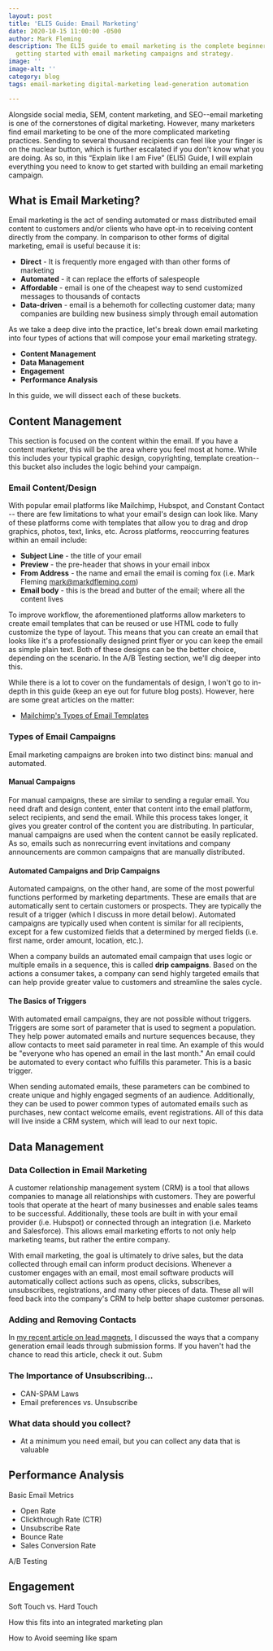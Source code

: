 ```yaml
---
layout: post
title: 'ELI5 Guide: Email Marketing'
date: 2020-10-15 11:00:00 -0500
author: Mark Fleming
description: The ELI5 guide to email marketing is the complete beginner's guide to
  getting started with email marketing campaigns and strategy.
image: ''
image-alt: ''
category: blog
tags: email-marketing digital-marketing lead-generation automation

---
```

Alongside social media, SEM, content marketing, and SEO--email marketing is one of the cornerstones of digital marketing. However, many marketers find email marketing to be one of the more complicated marketing practices. Sending to several thousand recipients can feel like your finger is on the nuclear button, which is further escalated if you don't know what you are doing. As so, in this “Explain like I am Five” (ELI5) Guide, I will explain everything you need to know to get started with building an email marketing campaign.

## What is Email Marketing?

Email marketing is the act of sending automated or mass distributed email content to customers and/or clients who have opt-in to receiving content directly from the company. In comparison to other forms of digital marketing, email is useful because it is:

* **Direct** - It is frequently more engaged with than other forms of marketing
* **Automated** - it can replace the efforts of salespeople
* **Affordable** - email is one of the cheapest way to send customized messages to thousands of contacts
* **Data-driven** - email is a behemoth for collecting customer data; many companies are building new business simply through email automation

As we take a deep dive into the practice, let's break down email marketing into four types of actions that will compose your email marketing strategy.

* **Content Management**
* **Data Management**
* **Engagement**
* **Performance Analysis**

In this guide, we will dissect each of these buckets.

## Content Management

This section is focused on the content within the email. If you have a content marketer, this will be the area where you feel most at home. While this includes your typical graphic design, copyrighting, template creation--this bucket also includes the logic behind your campaign.

### Email Content/Design

With popular email platforms like Mailchimp, Hubspot, and Constant Contact -- there are few limitations to what your email's design can look like. Many of these platforms come with templates that allow you to drag and drop graphics, photos, text, links, etc. Across platforms, reoccurring features within an email include:

* **Subject Line** - the title of your email
* **Preview** - the pre-header that shows in your email inbox
* **From Address** - the name and email the email is coming fox (i.e. Mark Fleming mark@markdfleming.com)
* **Email body** - this is the bread and butter of the email; where all the content lives

To improve workflow, the aforementioned platforms allow marketers to create email templates that can be reused or use HTML code to fully customize the type of layout. This means that you can create an email that looks like it's a professionally designed print flyer or you can keep the email as simple plain text. Both of these designs can be the better choice, depending on the scenario. In the A/B Testing section, we'll dig deeper into this.

While there is a lot to cover on the fundamentals of design, I won't go to in-depth in this guide (keep an eye out for future blog posts). However, here are some great articles on the matter:

* [Mailchimp's Types of Email Templates](https://mailchimp.com/help/types-of-templates/)

### Types of Email Campaigns

Email marketing campaigns are broken into two distinct bins: manual and automated.

#### Manual Campaigns

For manual campaigns, these are similar to sending a regular email. You need draft and design content, enter that content into the email platform, select recipients, and send the email. While this process takes longer, it gives you greater control of the content you are distributing. In particular, manual campaigns are used when the content cannot be easily replicated. As so, emails such as nonrecurring event invitations and company announcements are common campaigns that are manually distributed.

#### Automated Campaigns and Drip Campaigns

Automated campaigns, on the other hand, are some of the most powerful functions performed by marketing departments. These are emails that are automatically sent to certain customers or prospects. They are typically the result of a trigger (which I discuss in more detail below). Automated campaigns are typically used when content is similar for all recipients, except for a few customized fields that a determined by merged fields (i.e. first name, order amount, location, etc.).

When a company builds an automated email campaign that uses logic or multiple emails in a sequence, this is called **drip campaigns**. Based on the actions a consumer takes, a company can send highly targeted emails that can help provide greater value to customers and streamline the sales cycle.

#### The Basics of Triggers

With automated email campaigns, they are not possible without triggers. Triggers are some sort of parameter that is used to segment a population. They help power automated emails and nurture sequences because, they allow contacts to meet said parameter in real time. An example of this would be "everyone who has opened an email in the last month." An email could be automated to every contact who fulfills this parameter. This is a basic trigger.

When sending automated emails, these parameters can be combined to create unique and highly engaged segments of an audience. Additionally, they can be used to power common types of automated emails such as purchases, new contact welcome emails, event registrations. All of this data will live inside a CRM system, which will lead to our next topic. 

## Data Management

### Data Collection in Email Marketing

A customer relationship management system (CRM) is a tool that allows companies to manage all relationships with customers. They are powerful tools that operate at the heart of many businesses and enable sales teams to be successful. Additionally, these tools are built in with your email provider (i.e. Hubspot) or connected through an integration (i.e. Marketo and Salesforce). This allows email marketing efforts to not only help marketing teams, but rather the entire company. 

With email marketing, the goal is ultimately to drive sales, but the data collected through email can inform product decisions. Whenever a customer engages with an email, most email software products will automatically collect actions such as opens, clicks, subscribes, unsubscribes, registrations, and many other pieces of data. These all will feed back into the company's CRM to help better shape customer personas.

### Adding and Removing Contacts

In [my recent article on lead magnets](https://markdfleming.com/8-types-of-lead-magnets-and-why-they-work/), I discussed the ways that a company generation email leads through submission forms. If you haven't had the chance to read this article, check it out. Subm

### The Importance of Unsubscribing...

* CAN-SPAM Laws
* Email preferences vs. Unsubscribe

### What data should you collect?

* At a minimum you need email, but you can collect any data that is valuable

## Performance Analysis

Basic Email Metrics

* Open Rate
* Clickthrough Rate (CTR)
* Unsubscribe Rate
* Bounce Rate
* Sales Conversion Rate

A/B Testing

## Engagement

Soft Touch vs. Hard Touch

How this fits into an integrated marketing plan

How to Avoid seeming like spam